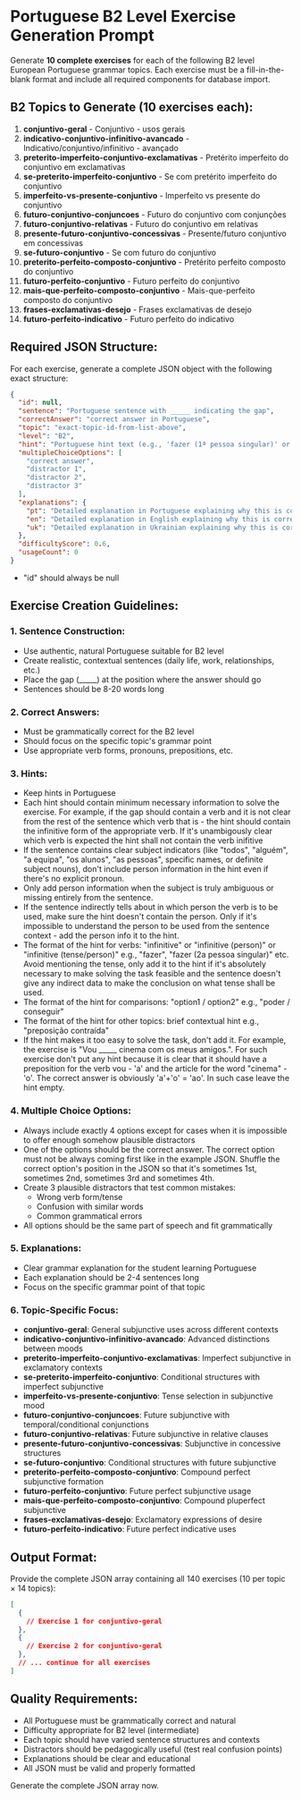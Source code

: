 # Portuguese B2 Level Exercise Generation Prompt

Generate **10 complete exercises** for each of the following B2 level European Portuguese grammar topics. Each exercise must be a fill-in-the-blank format and include all required components for database import.

## B2 Topics to Generate (10 exercises each):

1. **conjuntivo-geral** - Conjuntivo - usos gerais
2. **indicativo-conjuntivo-infinitivo-avancado** - Indicativo/conjuntivo/infinitivo - avançado
3. **preterito-imperfeito-conjuntivo-exclamativas** - Pretérito imperfeito do conjuntivo em exclamativas
4. **se-preterito-imperfeito-conjuntivo** - Se com pretérito imperfeito do conjuntivo
5. **imperfeito-vs-presente-conjuntivo** - Imperfeito vs presente do conjuntivo
6. **futuro-conjuntivo-conjuncoes** - Futuro do conjuntivo com conjunções
7. **futuro-conjuntivo-relativas** - Futuro do conjuntivo em relativas
8. **presente-futuro-conjuntivo-concessivas** - Presente/futuro conjuntivo em concessivas
9. **se-futuro-conjuntivo** - Se com futuro do conjuntivo
10. **preterito-perfeito-composto-conjuntivo** - Pretérito perfeito composto do conjuntivo
11. **futuro-perfeito-conjuntivo** - Futuro perfeito do conjuntivo
12. **mais-que-perfeito-composto-conjuntivo** - Mais-que-perfeito composto do conjuntivo
13. **frases-exclamativas-desejo** - Frases exclamativas de desejo
14. **futuro-perfeito-indicativo** - Futuro perfeito do indicativo

## Required JSON Structure:

For each exercise, generate a complete JSON object with the following exact structure:

```json
{
  "id": null,
  "sentence": "Portuguese sentence with _____ indicating the gap",
  "correctAnswer": "correct answer in Portuguese",
  "topic": "exact-topic-id-from-list-above",
  "level": "B2",
  "hint": "Portuguese hint text (e.g., 'fazer (1ª pessoa singular)' or 'poder / conseguir')",
  "multipleChoiceOptions": [
    "correct answer",
    "distractor 1", 
    "distractor 2",
    "distractor 3"
  ],
  "explanations": {
    "pt": "Detailed explanation in Portuguese explaining why this is correct and quoting the relevant grammar rule",
    "en": "Detailed explanation in English explaining why this is correct and quoting the relevant grammar rule",
    "uk": "Detailed explanation in Ukrainian explaining why this is correct and quoting the relevant grammar rule"
  },
  "difficultyScore": 0.6,
  "usageCount": 0
}
```
- "id" should always be null

## Exercise Creation Guidelines:

### 1. Sentence Construction:
- Use authentic, natural Portuguese suitable for B2 level
- Create realistic, contextual sentences (daily life, work, relationships, etc.)
- Place the gap (\_\_\_\_\_) at the position where the answer should go
- Sentences should be 8-20 words long

### 2. Correct Answers:
- Must be grammatically correct for the B2 level
- Should focus on the specific topic's grammar point
- Use appropriate verb forms, pronouns, prepositions, etc.

### 3. Hints:
- Keep hints in Portuguese
- Each hint should contain minimum necessary information to solve the exercise. For example, if the gap should contain a verb and it is not clear from the rest of the sentence which verb that is - the hint should contain the infinitive form of the appropriate verb. If it's unambigously clear which verb is expected the hint shall not contain the verb inifitive
- If the sentence contains clear subject indicators (like "todos", "alguém", "a equipa", "os alunos", "as pessoas", specific names, or definite subject nouns), don't include person information in the hint even if there's no explicit pronoun.
- Only add person information when the subject is truly ambiguous or missing entirely from the sentence.
- If the sentence indirectly tells about in which person the verb is to be used, make sure the hint doesn't contain the person. Only if it's impossible to understand the person to be used from the sentence context - add the person info it to the hint.
- The format of the hint for verbs: "infinitive" or "infinitive (person)" or "infinitive (tense/person)" e.g., "fazer", "fazer (2a pessoa singular)" etc. Avoid mentioning the tense, only add it to the hint if it's absolutely necessary to make solving the task feasible and the sentence doesn't give any indirect data to make the conclusion on what tense shall be used.
- The format of the hint for comparisons: "option1 / option2" e.g., "poder / conseguir"  
- The format of the hint for other topics: brief contextual hint e.g., "preposição contraída"
- If the hint makes it too easy to solve the task, don't add it. For example, the exercise is "Vou _____ cinema com os meus amigos.". For such exercise don't put any hint because it is clear that it should have a preposition for the verb vou - 'a' and the article for the word "cinema" - 'o'. The correct answer is obviously 'a'+'o' = 'ao'. In such case leave the hint empty.

### 4. Multiple Choice Options:
- Always include exactly 4 options except for cases when it is impossible to offer enough somehow plausible distractors
- One of the options should be the correct answer. The correct option must not be always coming first like in the example JSON. Shuffle the correct option's position in the JSON so that it's sometimes 1st, sometimes 2nd, sometimes 3rd and sometimes 4th.
- Create 3 plausible distractors that test common mistakes:
  - Wrong verb form/tense
  - Confusion with similar words
  - Common grammatical errors
- All options should be the same part of speech and fit grammatically

### 5. Explanations:
- Clear grammar explanation for the student learning Portuguese  
- Each explanation should be 2-4 sentences long
- Focus on the specific grammar point of that topic

### 6. Topic-Specific Focus:
- **conjuntivo-geral**: General subjunctive uses across different contexts
- **indicativo-conjuntivo-infinitivo-avancado**: Advanced distinctions between moods
- **preterito-imperfeito-conjuntivo-exclamativas**: Imperfect subjunctive in exclamatory contexts
- **se-preterito-imperfeito-conjuntivo**: Conditional structures with imperfect subjunctive
- **imperfeito-vs-presente-conjuntivo**: Tense selection in subjunctive mood
- **futuro-conjuntivo-conjuncoes**: Future subjunctive with temporal/conditional conjunctions
- **futuro-conjuntivo-relativas**: Future subjunctive in relative clauses
- **presente-futuro-conjuntivo-concessivas**: Subjunctive in concessive structures
- **se-futuro-conjuntivo**: Conditional structures with future subjunctive
- **preterito-perfeito-composto-conjuntivo**: Compound perfect subjunctive formation
- **futuro-perfeito-conjuntivo**: Future perfect subjunctive usage
- **mais-que-perfeito-composto-conjuntivo**: Compound pluperfect subjunctive
- **frases-exclamativas-desejo**: Exclamatory expressions of desire
- **futuro-perfeito-indicativo**: Future perfect indicative uses

## Output Format:

Provide the complete JSON array containing all 140 exercises (10 per topic × 14 topics):

```json
[
  {
    // Exercise 1 for conjuntivo-geral
  },
  {
    // Exercise 2 for conjuntivo-geral  
  },
  // ... continue for all exercises
]
```

## Quality Requirements:
- All Portuguese must be grammatically correct and natural
- Difficulty appropriate for B2 level (intermediate)
- Each topic should have varied sentence structures and contexts
- Distractors should be pedagogically useful (test real confusion points)
- Explanations should be clear and educational
- All JSON must be valid and properly formatted

Generate the complete JSON array now.